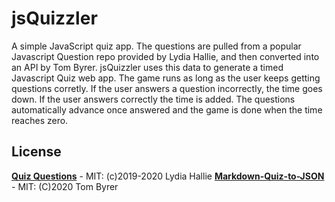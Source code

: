 # jsQuizzler
A simple JavaScript quiz app. The questions are pulled from a popular Javascript Question repo provided by Lydia Hallie, and then converted into an API by Tom Byrer. jsQuizzler uses this data to generate a timed Javascript Quiz web app. The game runs as long as the user keeps getting questions corretly. If the user answers a question incorrectly, the time goes down. If the user answers correctly the time is added. The questions automatically advance once answered and the game is done when the time reaches zero. 


## License

**[Quiz Questions](https://github.com/lydiahallie/javascript-questions)** - MIT: (c)2019-2020 Lydia Hallie
**[Markdown-Quiz-to-JSON](https://github.com/tomByrer/markdown-quiz-to-json)** - MIT: (C)2020 Tom Byrer